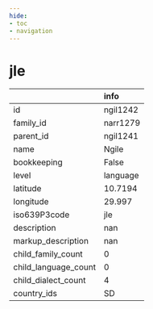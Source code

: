 ```yaml
---
hide:
- toc
- navigation
---
```

# jle
|                      | info     |
|:---------------------|:---------|
| id                   | ngil1242 |
| family_id            | narr1279 |
| parent_id            | ngil1241 |
| name                 | Ngile    |
| bookkeeping          | False    |
| level                | language |
| latitude             | 10.7194  |
| longitude            | 29.997   |
| iso639P3code         | jle      |
| description          | nan      |
| markup_description   | nan      |
| child_family_count   | 0        |
| child_language_count | 0        |
| child_dialect_count  | 4        |
| country_ids          | SD       |